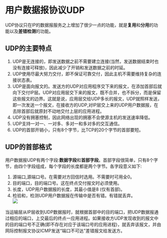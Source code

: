 
# 用户数据报协议UDP
UDP协议只在IP的数据报服务之上增加了很少一点的功能，就是**复用**和**分用**的功能以及**差错检测**的功能。


## UDP的主要特点

1.  UDP是无连接的，即发送数据之前不需要建立连接(当然，发送数据结束时也没有连接可释放)，因此减少了开销和发送数据之前的时延。 
2.  UDP使用尽最大努力交付，即不保证可靠交付，因此主机不需要维持复杂的连接状态表。 
3.  UDP是面向报文的。发送方的UDP对应用程序交下来的报文，在添加首部后就向下交付IP层。UDP对应用层交下来的报文，既不合并，也不拆分，而是保留这些报文的边界。这就是说，应用层交给UDP多长的报文，UDP就照样发送，即一次发送一个报文，在接收方的UDP,对IP层交上来的UDP用户数据报，在去除首部后就原封不动地交付上层的应用进程。 
4.  UDP没有拥塞控制，因此网络出现的拥塞不会使源主机的发送速率降低。 
5.  UDP支持一对一、一对多、多对一和多对多的交互通信。 
6.  UDP的首部开销小，只有8个字节，比TCP的20个字节的首部要短。 


## UDP的首部格式
用户数据报UDP有两个字段:**数据字段**和**首部字段**。首部字段很简单，只有8个字节，由四个字段组成，每个字段的长度都是两个字节。各字段意义如下:

1. 源端口,源端口号。在需要对方回信时选用。不需要时可用全0。
2. 目的端口，目的端口号。这在终点交付报文时必须使用。
3. 长度，UDP用户数据报的长度，其最小值是8 (仅有首部)。
4. 检验和，检测UDP用户数据报在传输中是否有错。有错就丢弃。<br />![](https://img-blog.csdnimg.cn/c922c3582ce64bdf945d9cd7e602edc8.png?x-oss-process=image/watermark,type_ZHJvaWRzYW5zZmFsbGJhY2s,shadow_50,text_Q1NETiBA5bCP6bij5ZCM5a2m4oSh,size_17,color_FFFFFF,t_70,g_se,x_16#crop=0&crop=0&crop=1&crop=1&id=rJRKB&originHeight=271&originWidth=542&originalType=binary&ratio=1&rotation=0&showTitle=false&status=done&style=none&title=)

当运输层从IP层收到UDP数据报时，就根据首部中的目的端口，把UDP数据报通过相应的端口，上交最后的终点一应用进程。如果接收方UDP发现收到的报文中的目的端口号不正确(即不存在对应于该端口号的应用进程)，就丢弃该报文，并由网际控制报文协议ICMP发送“端口不可达”差错报文给发送方。
